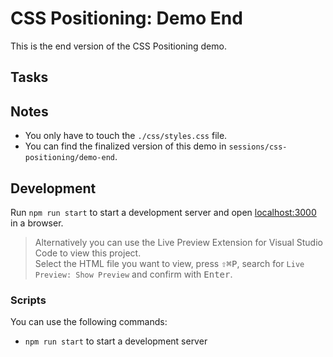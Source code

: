 # CSS Positioning: Demo End

This is the end version of the CSS Positioning demo.

## Tasks

## Notes

- You only have to touch the `./css/styles.css` file.
- You can find the finalized version of this demo in `sessions/css-positioning/demo-end`.

## Development

Run `npm run start` to start a development server and open [localhost:3000](http://localhost:3000) in a browser.

> Alternatively you can use the Live Preview Extension for Visual Studio Code to view this project.  
> Select the HTML file you want to view, press <kbd>⇧</kbd><kbd>⌘</kbd><kbd>P</kbd>, search for `Live Preview: Show Preview` and confirm with <kbd>Enter</kbd>.

### Scripts

You can use the following commands:

- `npm run start` to start a development server
